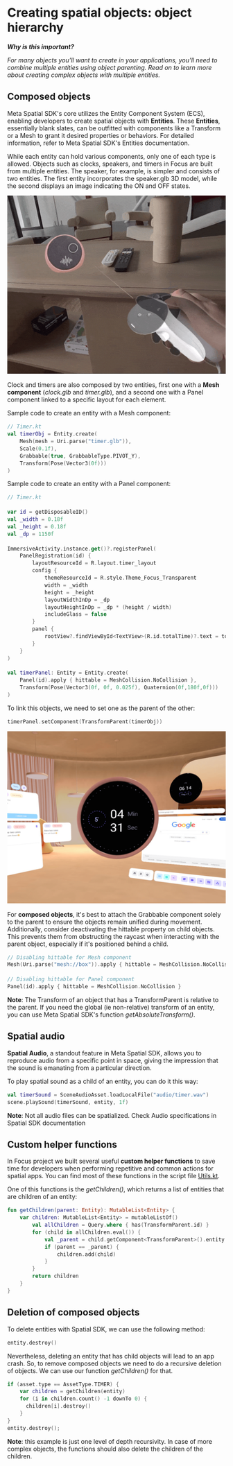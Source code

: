 # Creating spatial objects: object hierarchy

***Why is this important?***

*For many objects you’ll want to create in your applications, you’ll need to combine multiple entities using object parenting.
Read on to learn more about creating complex objects with multiple entities.*

## Composed objects

Meta Spatial SDK's core utilizes the Entity Component System (ECS), enabling developers to create spatial objects with **Entities**.
These **Entities**, essentially blank slates, can be outfitted with components like a Transform or a Mesh to grant it desired properties or behaviors.
For detailed information, refer to Meta Spatial SDK's Entities documentation.

While each entity can hold various components, only one of each type is allowed.
Objects such as clocks, speakers, and timers in Focus are built from multiple entities.
The speaker, for example, is simpler and consists of two entities.
The first entity incorporates the speaker.glb 3D model, while the second displays an image indicating the ON and OFF states.

![SpeakerOffOn](./Resources/speakeroffon.gif)

Clock and timers are also composed by two entities, first one with a **Mesh component** (*clock.glb* and *timer.glb*), and a second one with a Panel component linked to a specific layout for each element.

Sample code to create an entity with a Mesh component:
```kotlin
// Timer.kt
val timerObj = Entity.create(
    Mesh(mesh = Uri.parse("timer.glb")),
    Scale(0.1f),
    Grabbable(true, GrabbableType.PIVOT_Y),
    Transform(Pose(Vector3(0f)))
)
```

Sample code to create an entity with a Panel component:
```kotlin
// Timer.kt

var id = getDisposableID()
val _width = 0.18f
val _height = 0.18f
val _dp = 1150f

ImmersiveActivity.instance.get()?.registerPanel(
    PanelRegistration(id) {
        layoutResourceId = R.layout.timer_layout
        config {
            themeResourceId = R.style.Theme_Focus_Transparent
            width = _width
            height = _height
            layoutWidthInDp = _dp
            layoutHeightInDp = _dp * (height / width)
            includeGlass = false
        }
        panel {
            rootView?.findViewById<TextView>(R.id.totalTime)?.text = totalTime.toString() + "'"
        }
    }
)

val timerPanel: Entity = Entity.create(
    Panel(id).apply { hittable = MeshCollision.NoCollision },
    Transform(Pose(Vector3(0f, 0f, 0.025f), Quaternion(0f,180f,0f)))
)
```

To link this objects, we need to set one as the parent of the other:
```kotlin
timerPanel.setComponent(TransformParent(timerObj))
```

![Timer](./Resources/timer.png)

For **composed objects**, it's best to attach the Grabbable component solely to the parent to ensure the objects remain unified during movement.
Additionally, consider deactivating the hittable property on child objects.
This prevents them from obstructing the raycast when interacting with the parent object, especially if it's positioned behind a child.
```kotlin
// Disabling hittable for Mesh component
Mesh(Uri.parse("mesh://box")).apply { hittable = MeshCollision.NoCollision }

// Disabling hittable for Panel component
Panel(id).apply { hittable = MeshCollision.NoCollision }
```

**Note**: The Transform of an object that has a TransformParent is relative to the parent.
If you need the global (ie non-relative) transform of an entity, you can use Meta Spatial SDK's function *getAbsoluteTransform()*.


## Spatial audio

**Spatial Audio**, a standout feature in Meta Spatial SDK, allows you to reproduce audio from a specific point in space, giving the impression that the sound is emanating from a particular direction.

To play spatial sound as a child of an entity, you can do it this way:
```kotlin
val timerSound = SceneAudioAsset.loadLocalFile("audio/timer.wav")
scene.playSound(timerSound, entity, 1f)
```

**Note**: Not all audio files can be spatialized. Check Audio specifications in Spatial SDK documentation

## Custom helper functions

In Focus project we built several useful **custom helper functions** to save time for developers when performing repetitive and common actions for spatial apps.
You can find most of these functions in the script file [Utils.kt](../app/src/main/java/com/meta/focus/Utils.kt).

One of this functions is the *getChildren()*, which returns a list of entities that are children of an entity:
```kotlin
fun getChildren(parent: Entity): MutableList<Entity> {
    var children: MutableList<Entity> = mutableListOf()
        val allChildren = Query.where { has(TransformParent.id) }
        for (child in allChildren.eval()) {
            val _parent = child.getComponent<TransformParent>().entity
            if (parent == _parent) {
                children.add(child)
            }
        }
        return children
    }
}
```

## Deletion of composed objects

To delete entities with Spatial SDK, we can use the following method:
```kotlin
entity.destroy()
```

Nevertheless, deleting an entity that has child objects will lead to an app crash. So, to remove composed objects we need to do a recursive deletion of objects.
We can use our function *getChildren()* for that.

```kotlin
if (asset.type == AssetType.TIMER) {
    var children = getChildren(entity)
    for (i in children.count() -1 downTo 0) {
      children[i].destroy()
    }
}
entity.destroy();
```

**Note**: this example is just one level of depth recursivity. In case of more complex objects, the functions should also delete the children of the children.
